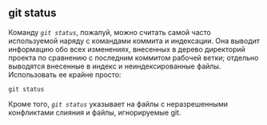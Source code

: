 ## git status

Команду *`git status`*, пожалуй, можно считать самой часто используемой наряду с командами коммита и индексации. Она выводит информацию обо всех изменениях, внесенных в дерево директорий проекта по сравнению с последним коммитом рабочей ветки; отдельно выводятся внесенные в индекс и неиндексированные файлы. Использовать ее крайне просто:

```bash=
git status
```

Кроме того, *`git status`* указывает на файлы с неразрешенными конфликтами слияния и файлы, игнорируемые git.